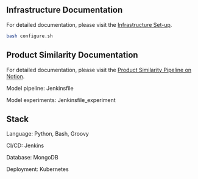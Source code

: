 ## Infrastructure Documentation

For detailed documentation, please visit the [Infrastructure Set-up](https://www.notion.so/walkway/Infrastructure-Set-up-81e7c2f26d434d669efff2dae4606572).

```bash
bash configure.sh
```

## Product Similarity Documentation

For detailed documentation, please visit the [Product Similarity Pipeline on Notion](https://www.notion.so/walkway/Product-Similarity-Pipeline-90d89e15ae0d4273b931db98c7265113).

Model pipeline: Jenkinsfile

Model experiments: Jenkinsfile_experiment

## Stack

Language: Python, Bash, Groovy

CI/CD: Jenkins

Database: MongoDB

Deployment: Kubernetes